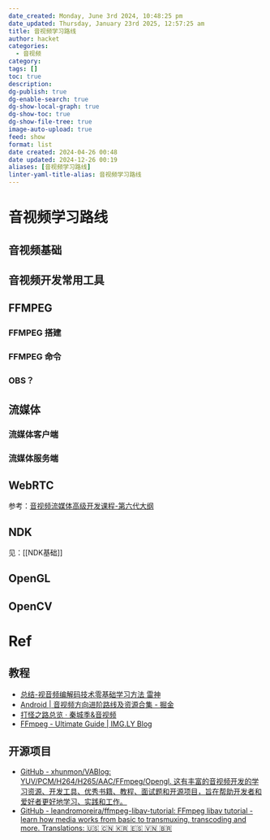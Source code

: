 ```yaml
---
date_created: Monday, June 3rd 2024, 10:48:25 pm
date_updated: Thursday, January 23rd 2025, 12:57:25 am
title: 音视频学习路线
author: hacket
categories:
  - 音视频
category: 
tags: []
toc: true
description: 
dg-publish: true
dg-enable-search: true
dg-show-local-graph: true
dg-show-toc: true
dg-show-file-tree: true
image-auto-upload: true
feed: show
format: list
date created: 2024-04-26 00:48
date updated: 2024-12-26 00:19
aliases: [音视频学习路线]
linter-yaml-title-alias: 音视频学习路线
---
```


# 音视频学习路线

## 音视频基础

## 音视频开发常用工具

## FFMPEG

### FFMPEG 搭建

### FFMPEG 命令

### OBS？

## 流媒体

### 流媒体客户端

### 流媒体服务端

## WebRTC

参考：[音视频流媒体高级开发课程-第六代大纲](https://www.0voice.com/uiwebsite/html/courses/av.html)

## NDK

见：[[NDK基础]]

## OpenGL

## OpenCV

# Ref

## 教程

- [总结-视音频编解码技术零基础学习方法 雷神](https://blog.csdn.net/leixiaohua1020/article/details/18893769)
- [Android | 音视频方向进阶路线及资源合集 - 掘金](https://juejin.cn/post/6844904082881118221)
- [打怪之路总览 · 秦城季&音视频](https://xhunmon.github.io/VABlog/)
- [FFmpeg - Ultimate Guide | IMG.LY Blog](https://img.ly/blog/ultimate-guide-to-ffmpeg)

## 开源项目

- [GitHub - xhunmon/VABlog: YUV/PCM/H264/H265/AAC/FFmpeg/Opengl. 这有丰富的音视频开发的学习资源、开发工具、优秀书籍、教程、面试题和开源项目，旨在帮助开发者和爱好者更好地学习、实践和工作。](https://github.com/xhunmon/VABlog)
- [GitHub - leandromoreira/ffmpeg-libav-tutorial: FFmpeg libav tutorial - learn how media works from basic to transmuxing, transcoding and more. Translations: 🇺🇸 🇨🇳 🇰🇷 🇪🇸 🇻🇳 🇧🇷](https://github.com/leandromoreira/ffmpeg-libav-tutorial)
